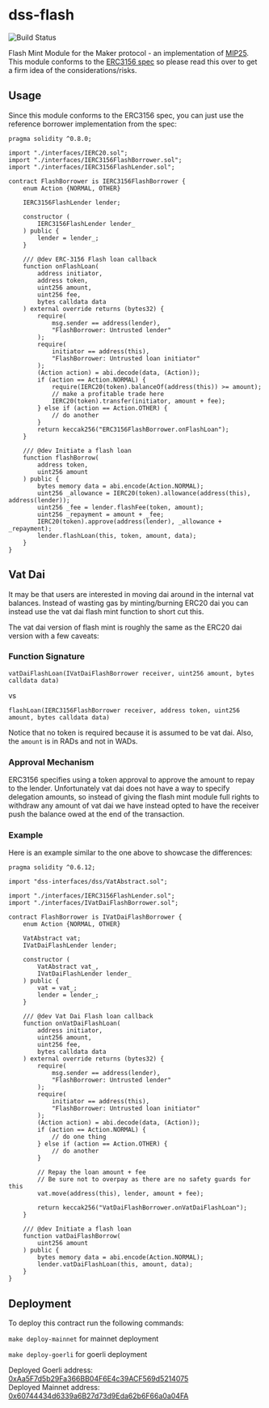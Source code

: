 # dss-flash
![Build Status](https://github.com/makerdao/dss-flash/actions/workflows/.github/workflows/tests.yaml/badge.svg?branch=master)

Flash Mint Module for the Maker protocol - an implementation of [MIP25](https://forum.makerdao.com/t/mip25-flash-mint-module/4400). This module conforms to the [ERC3156 spec](https://eips.ethereum.org/EIPS/eip-3156) so please read this over to get a firm idea of the considerations/risks.

## Usage

Since this module conforms to the ERC3156 spec, you can just use the reference borrower implementation from the spec:

```
pragma solidity ^0.8.0;

import "./interfaces/IERC20.sol";
import "./interfaces/IERC3156FlashBorrower.sol";
import "./interfaces/IERC3156FlashLender.sol";

contract FlashBorrower is IERC3156FlashBorrower {
    enum Action {NORMAL, OTHER}

    IERC3156FlashLender lender;

    constructor (
        IERC3156FlashLender lender_
    ) public {
        lender = lender_;
    }

    /// @dev ERC-3156 Flash loan callback
    function onFlashLoan(
        address initiator,
        address token,
        uint256 amount,
        uint256 fee,
        bytes calldata data
    ) external override returns (bytes32) {
        require(
            msg.sender == address(lender),
            "FlashBorrower: Untrusted lender"
        );
        require(
            initiator == address(this),
            "FlashBorrower: Untrusted loan initiator"
        );
        (Action action) = abi.decode(data, (Action));
        if (action == Action.NORMAL) {
            require(IERC20(token).balanceOf(address(this)) >= amount);
            // make a profitable trade here
            IERC20(token).transfer(initiator, amount + fee);
        } else if (action == Action.OTHER) {
            // do another
        }
        return keccak256("ERC3156FlashBorrower.onFlashLoan");
    }

    /// @dev Initiate a flash loan
    function flashBorrow(
        address token,
        uint256 amount
    ) public {
        bytes memory data = abi.encode(Action.NORMAL);
        uint256 _allowance = IERC20(token).allowance(address(this), address(lender));
        uint256 _fee = lender.flashFee(token, amount);
        uint256 _repayment = amount + _fee;
        IERC20(token).approve(address(lender), _allowance + _repayment);
        lender.flashLoan(this, token, amount, data);
    }
}
```

## Vat Dai

It may be that users are interested in moving dai around in the internal vat balances. Instead of wasting gas by minting/burning ERC20 dai you can instead use the vat dai flash mint function to short cut this.

The vat dai version of flash mint is roughly the same as the ERC20 dai version with a few caveats:

### Function Signature

`vatDaiFlashLoan(IVatDaiFlashBorrower receiver, uint256 amount, bytes calldata data)`

vs

`flashLoan(IERC3156FlashBorrower receiver, address token, uint256 amount, bytes calldata data)`

Notice that no token is required because it is assumed to be vat dai. Also, the `amount` is in RADs and not in WADs.

### Approval Mechanism

ERC3156 specifies using a token approval to approve the amount to repay to the lender. Unfortunately vat dai does not have a way to specify delegation amounts, so instead of giving the flash mint module full rights to withdraw any amount of vat dai we have instead opted to have the receiver push the balance owed at the end of the transaction.

### Example

Here is an example similar to the one above to showcase the differences:

```
pragma solidity ^0.6.12;

import "dss-interfaces/dss/VatAbstract.sol";

import "./interfaces/IERC3156FlashLender.sol";
import "./interfaces/IVatDaiFlashBorrower.sol";

contract FlashBorrower is IVatDaiFlashBorrower {
    enum Action {NORMAL, OTHER}

    VatAbstract vat;
    IVatDaiFlashLender lender;

    constructor (
        VatAbstract vat_,
        IVatDaiFlashLender lender_
    ) public {
        vat = vat_;
        lender = lender_;
    }

    /// @dev Vat Dai Flash loan callback
    function onVatDaiFlashLoan(
        address initiator,
        uint256 amount,
        uint256 fee,
        bytes calldata data
    ) external override returns (bytes32) {
        require(
            msg.sender == address(lender),
            "FlashBorrower: Untrusted lender"
        );
        require(
            initiator == address(this),
            "FlashBorrower: Untrusted loan initiator"
        );
        (Action action) = abi.decode(data, (Action));
        if (action == Action.NORMAL) {
            // do one thing
        } else if (action == Action.OTHER) {
            // do another
        }

        // Repay the loan amount + fee
        // Be sure not to overpay as there are no safety guards for this
        vat.move(address(this), lender, amount + fee);

        return keccak256("VatDaiFlashBorrower.onVatDaiFlashLoan");
    }

    /// @dev Initiate a flash loan
    function vatDaiFlashBorrow(
        uint256 amount
    ) public {
        bytes memory data = abi.encode(Action.NORMAL);
        lender.vatDaiFlashLoan(this, amount, data);
    }
}

```

## Deployment

To deploy this contract run the following commands:

`make deploy-mainnet` for mainnet deployment

`make deploy-goerli` for goerli deployment

Deployed Goerli address: [0xAa5F7d5b29Fa366BB04F6E4c39ACF569d5214075](https://goerli.etherscan.io/address/0xAa5F7d5b29Fa366BB04F6E4c39ACF569d5214075#code)  
Deployed Mainnet address: [0x60744434d6339a6B27d73d9Eda62b6F66a0a04FA](https://etherscan.io/address/0x60744434d6339a6B27d73d9Eda62b6F66a0a04FA#code)  
